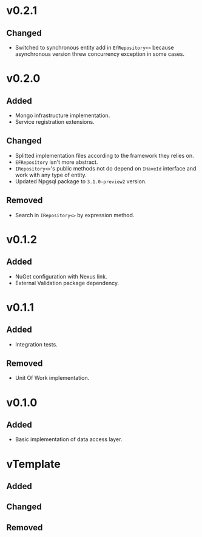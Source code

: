 # v0.2.1
## Changed
* Switched to synchronous entity add in `EfRepository<>` because asynchronous version threw concurrency exception in some cases.

# v0.2.0
## Added
* Mongo infrastructure implementation.
* Service registration extensions.
## Changed
* Splitted implementation files according to the framework they relies on.
* `EFRepository` isn't more abstract.
* `IRepository<>`'s public methods not do depend on `IHaveId` interface and work with any type of entity.
* Updated Npgsql package to `3.1.0-preview2` version.
## Removed
* Search in `IRepository<>` by expression method.

# v0.1.2
## Added
* NuGet configuration with Nexus link.
* External Validation package dependency.

# v0.1.1
## Added
* Integration tests.
## Removed
* Unit Of Work implementation.

# v0.1.0
## Added
* Basic implementation of data access layer.

# vTemplate
## Added
## Changed
## Removed

